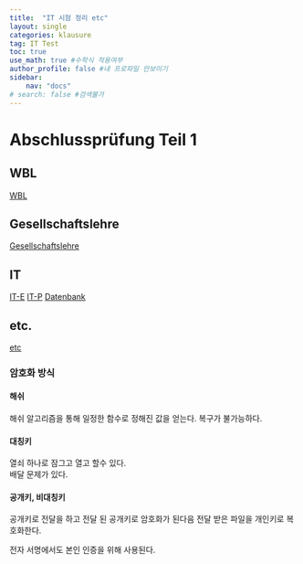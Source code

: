 ```yaml
---
title:  "IT 시험 정리 etc"
layout: single
categories: klausure
tag: IT Test
toc: true
use_math: true #수학식 적용여부
author_profile: false #내 프로파일 안보이기
sidebar:
    nav: "docs" 
# search: false #검색불가
---
```


# Abschlussprüfung Teil 1

## WBL
[WBL](https://true85.github.io/klausure/WBL/)
## Gesellschaftslehre
[Gesellschaftslehre](https://true85.github.io/klausure/Gesellschaftslehre/)
## IT
[IT-E](https://true85.github.io/klausure/IT-E/)
[IT-P](https://true85.github.io/klausure/IT-P/)
[Datenbank](https://true85.github.io/klausure/Datenbank/)
## etc.
[etc](https://true85.github.io/klausure/etc/)



### 암호화 방식
#### 해쉬
해쉬 알고리즘을 통해 일정한 함수로 정해진 값을 얻는다. 복구가 불가능하다.

#### 대칭키
열쇠 하나로 잠그고 열고 할수 있다.  
배달 문제가 있다.

#### 공개키, 비대칭키
공개키로 전달을 하고 전달 된 공개키로 암호화가 된다음 전달 받은 파일을 개인키로 복호화한다.

전자 서명에서도 본인 인증을 위해 사용된다.
```
```

 